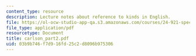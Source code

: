 ```yaml
---
content_type: resource
description: Lecture notes about reference to kinds in English.
file: https://ol-ocw-studio-app-qa.s3.amazonaws.com/courses/24-921-special-topics-in-linguistics-genericity-spring-2007/03b9b746f7d916fd25c2d8096b975306_carlson_part2.pdf
file_type: application/pdf
resourcetype: Document
title: carlson_part2.pdf
uid: 03b9b746-f7d9-16fd-25c2-d8096b975306
---
```

